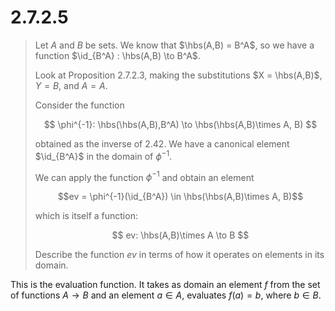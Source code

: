 # 2.7.2.5 

> Let $A$ and $B$ be sets. We know that $\hbs(A,B) = B^A$, so we have a function
> $\id_{B^A} : \hbs(A,B) \to B^A$. 
>
> Look at Proposition 2.7.2.3, making the
> substitutions $X = \hbs(A,B)$, $Y = B$, and $A=A$. 
>
> Consider the function
> 
> $$ \phi^{-1}: \hbs(\hbs(A,B),B^A) \to \hbs(\hbs(A,B)\times A, B) $$
> 
> obtained as the inverse of 2.42. We have a canonical element $\id_{B^A}$ in the
> domain of $\phi^{-1}$.
>
> We can apply the function $\phi^{-1}$ and obtain an
> element
> 
> $$ev = \phi^{-1}(\id_{B^A}) \in \hbs(\hbs(A,B)\times A, B)$$
> 
> which is itself a function:
> 
> $$ ev: \hbs(A,B)\times A \to B $$
> 
> Describe the function $ev$ in terms of how it operates on elements in its
> domain.  

This is the evaluation function. It takes as domain an element $f$ from the set
of functions $A\to B$ and an element $a\in A$, evaluates $f(a) = b$, where $b\in
B$. 
